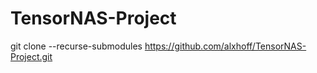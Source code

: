 # TensorNAS-Project

git clone --recurse-submodules https://github.com/alxhoff/TensorNAS-Project.git
